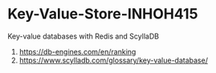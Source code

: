 # Key-Value-Store-INHOH415
Key-value databases with Redis and ScyllaDB

1. https://db-engines.com/en/ranking
2. https://www.scylladb.com/glossary/key-value-database/


